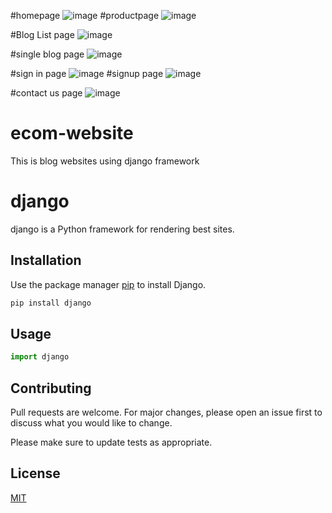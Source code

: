 
#homepage
![image](https://user-images.githubusercontent.com/61457302/124947348-60603500-e02d-11eb-8820-e2cef893c8ab.png)
#productpage
![image](https://user-images.githubusercontent.com/61457302/124947476-7c63d680-e02d-11eb-81c6-af830081a46c.png)

#Blog List page
![image](https://user-images.githubusercontent.com/61457302/124947576-930a2d80-e02d-11eb-98f3-a72277127f0f.png)

#single blog page
![image](https://user-images.githubusercontent.com/61457302/124947633-a0bfb300-e02d-11eb-8424-f3844f43d1c2.png)

#sign in page
![image](https://user-images.githubusercontent.com/61457302/124947756-c0ef7200-e02d-11eb-9c40-95f0b53fb9bc.png)
#signup page
![image](https://user-images.githubusercontent.com/61457302/124947873-d795c900-e02d-11eb-9bc1-14f5ff3cd97f.png)

#contact us page
![image](https://user-images.githubusercontent.com/61457302/124947978-ed0af300-e02d-11eb-8a4e-c00307649007.png)

# ecom-website
This is blog websites using django framework
# django

django is a Python framework for rendering best sites.

## Installation

Use the package manager [pip](https://pypi.org/project/Django/) to install Django.

```bash
pip install django
```

## Usage

```python
import django

```

## Contributing
Pull requests are welcome. For major changes, please open an issue first to discuss what you would like to change.

Please make sure to update tests as appropriate.

## License
[MIT]()
